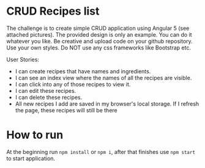 # CRUD Recipes list

The challenge is to create simple CRUD application using Angular 5 (see attached pictures).
The provided design is only an example. You can do it whatever you like.
Be creative and upload code on your github repository. Use your own styles. Do NOT use any css frameworks like Bootstrap etc.

User Stories:
* I can create recipes that have names and ingredients.
* I can see an index view where the names of all the recipes are visible.
* I can click into any of those recipes to view it.
* I can edit these recipes.
* I can delete these recipes.
* All new recipes I add are saved in my browser's local storage. If I refresh the page, these recipes will still be there

# How to run
At the beginning run `npm install` or `npm i`, after that finishes use `npm start` to start application.
